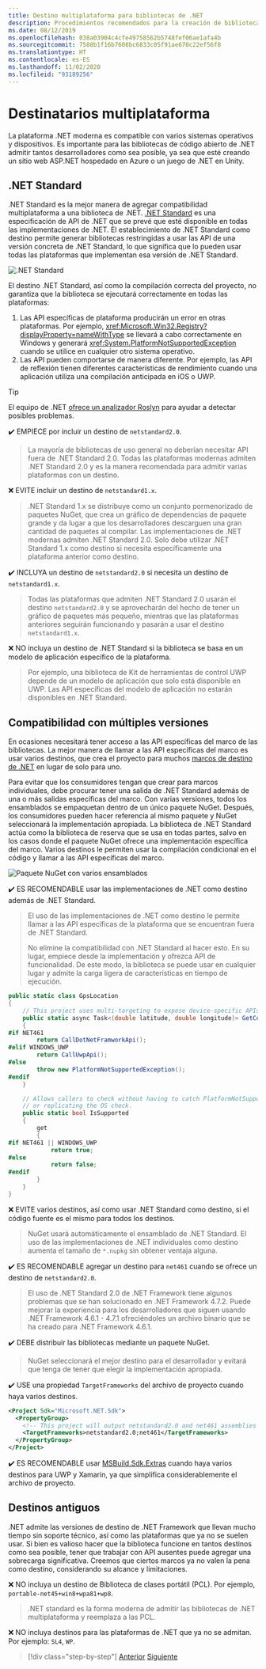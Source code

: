 ```yaml
---
title: Destino multiplataforma para bibliotecas de .NET
description: Procedimientos recomendados para la creación de bibliotecas de .NET multiplataforma.
ms.date: 08/12/2019
ms.openlocfilehash: 038a03904c4cfe49758562b5748fef06ae1afa4b
ms.sourcegitcommit: 7588b1f16b7608bc6833c05f91ae670c22ef56f8
ms.translationtype: HT
ms.contentlocale: es-ES
ms.lasthandoff: 11/02/2020
ms.locfileid: "93189256"
---
```

# <a name="cross-platform-targeting"></a>Destinatarios multiplataforma

La plataforma .NET moderna es compatible con varios sistemas operativos y dispositivos. Es importante para las bibliotecas de código abierto de .NET admitir tantos desarrolladores como sea posible, ya sea que esté creando un sitio web ASP.NET hospedado en Azure o un juego de .NET en Unity.

## <a name="net-standard"></a>.NET Standard

.NET Standard es la mejor manera de agregar compatibilidad multiplataforma a una biblioteca de .NET. [.NET Standard](../net-standard.md) es una especificación de API de .NET que se prevé que esté disponible en todas las implementaciones de .NET. El establecimiento de .NET Standard como destino permite generar bibliotecas restringidas a usar las API de una versión concreta de .NET Standard, lo que significa que lo pueden usar todas las plataformas que implementan esa versión de .NET Standard.

![.NET Standard](./media/cross-platform-targeting/platforms-netstandard.png ".NET Standard")

El destino .NET Standard, así como la compilación correcta del proyecto, no garantiza que la biblioteca se ejecutará correctamente en todas las plataformas:

1. Las API específicas de plataforma producirán un error en otras plataformas. Por ejemplo, <xref:Microsoft.Win32.Registry?displayProperty=nameWithType> se llevará a cabo correctamente en Windows y generará <xref:System.PlatformNotSupportedException> cuando se utilice en cualquier otro sistema operativo.
2. Las API pueden comportarse de manera diferente. Por ejemplo, las API de reflexión tienen diferentes características de rendimiento cuando una aplicación utiliza una compilación anticipada en iOS o UWP.

> [!TIP]
> El equipo de .NET [ofrece un analizador Roslyn](../analyzers/api-analyzer.md) para ayudar a detectar posibles problemas.

✔️ EMPIECE por incluir un destino de `netstandard2.0`.

> La mayoría de bibliotecas de uso general no deberían necesitar API fuera de .NET Standard 2.0. Todas las plataformas modernas admiten .NET Standard 2.0 y es la manera recomendada para admitir varias plataformas con un destino.

❌ EVITE incluir un destino de `netstandard1.x`.

> .NET Standard 1.x se distribuye como un conjunto pormenorizado de paquetes NuGet, que crea un gráfico de dependencias de paquete grande y da lugar a que los desarrolladores descarguen una gran cantidad de paquetes al compilar. Las implementaciones de .NET modernas admiten .NET Standard 2.0. Solo debe utilizar .NET Standard 1.x como destino si necesita específicamente una plataforma anterior como destino.

✔️ INCLUYA un destino de `netstandard2.0` si necesita un destino de `netstandard1.x`.

> Todas las plataformas que admiten .NET Standard 2.0 usarán el destino `netstandard2.0` y se aprovecharán del hecho de tener un gráfico de paquetes más pequeño, mientras que las plataformas anteriores seguirán funcionando y pasarán a usar el destino `netstandard1.x`.

❌ NO incluya un destino de .NET Standard si la biblioteca se basa en un modelo de aplicación específico de la plataforma.

> Por ejemplo, una biblioteca de Kit de herramientas de control UWP depende de un modelo de aplicación que solo está disponible en UWP. Las API específicas del modelo de aplicación no estarán disponibles en .NET Standard.

## <a name="multi-targeting"></a>Compatibilidad con múltiples versiones

En ocasiones necesitará tener acceso a las API específicas del marco de las bibliotecas. La mejor manera de llamar a las API específicas del marco es usar varios destinos, que crea el proyecto para muchos [marcos de destino de .NET](../frameworks.md) en lugar de solo para uno.

Para evitar que los consumidores tengan que crear para marcos individuales, debe procurar tener una salida de .NET Standard además de una o más salidas específicas del marco. Con varias versiones, todos los ensamblados se empaquetan dentro de un único paquete NuGet. Después, los consumidores pueden hacer referencia al mismo paquete y NuGet seleccionará la implementación apropiada. La biblioteca de .NET Standard actúa como la biblioteca de reserva que se usa en todas partes, salvo en los casos donde el paquete NuGet ofrece una implementación específica del marco. Varios destinos le permiten usar la compilación condicional en el código y llamar a las API específicas del marco.

![Paquete NuGet con varios ensamblados](./media/cross-platform-targeting/nuget-package-multiple-assemblies.png "Paquete NuGet con varios ensamblados")

✔️ ES RECOMENDABLE usar las implementaciones de .NET como destino además de .NET Standard.

> El uso de las implementaciones de .NET como destino le permite llamar a las API específicas de la plataforma que se encuentran fuera de .NET Standard.
>
> No elimine la compatibilidad con .NET Standard al hacer esto. En su lugar, empiece desde la implementación y ofrezca API de funcionalidad. De este modo, la biblioteca se puede usar en cualquier lugar y admite la carga ligera de características en tiempo de ejecución.

```csharp
public static class GpsLocation
{
    // This project uses multi-targeting to expose device-specific APIs to .NET Standard.
    public static async Task<(double latitude, double longitude)> GetCoordinatesAsync()
    {
#if NET461
        return CallDotNetFramworkApi();
#elif WINDOWS_UWP
        return CallUwpApi();
#else
        throw new PlatformNotSupportedException();
#endif
    }

    // Allows callers to check without having to catch PlatformNotSupportedException
    // or replicating the OS check.
    public static bool IsSupported
    {
        get
        {
#if NET461 || WINDOWS_UWP
            return true;
#else
            return false;
#endif
        }
    }
}
```

❌ EVITE varios destinos, así como usar .NET Standard como destino, si el código fuente es el mismo para todos los destinos.

> NuGet usará automáticamente el ensamblado de .NET Standard. El uso de las implementaciones de .NET individuales como destino aumenta el tamaño de `*.nupkg` sin obtener ventaja alguna.

✔️ ES RECOMENDABLE agregar un destino para `net461` cuando se ofrece un destino de `netstandard2.0`.

> El uso de .NET Standard 2.0 de .NET Framework tiene algunos problemas que se han solucionado en .NET Framework 4.7.2. Puede mejorar la experiencia para los desarrolladores que siguen usando .NET Framework 4.6.1 - 4.7.1 ofreciéndoles un archivo binario que se ha creado para .NET Framework 4.6.1.

✔️ DEBE distribuir las bibliotecas mediante un paquete NuGet.

> NuGet seleccionará el mejor destino para el desarrollador y evitará que tenga de tener que elegir la implementación apropiada.

✔️ USE una propiedad `TargetFrameworks` del archivo de proyecto cuando haya varios destinos.

```xml
<Project Sdk="Microsoft.NET.Sdk">
  <PropertyGroup>
    <!-- This project will output netstandard2.0 and net461 assemblies -->
    <TargetFrameworks>netstandard2.0;net461</TargetFrameworks>
  </PropertyGroup>
</Project>
```

✔️ ES RECOMENDABLE usar [MSBuild.Sdk.Extras](https://github.com/onovotny/MSBuildSdkExtras) cuando haya varios destinos para UWP y Xamarin, ya que simplifica considerablemente el archivo de proyecto.

## <a name="older-targets"></a>Destinos antiguos

.NET admite las versiones de destino de .NET Framework que llevan mucho tiempo sin soporte técnico, así como las plataformas que ya no se suelen usar. Si bien es valioso hacer que la biblioteca funcione en tantos destinos como sea posible, tener que trabajar con API ausentes puede agregar una sobrecarga significativa. Creemos que ciertos marcos ya no valen la pena como destino, considerando su alcance y limitaciones.

❌ NO incluya un destino de Biblioteca de clases portátil (PCL). Por ejemplo, `portable-net45+win8+wpa81+wp8`.

> .NET standard es la forma moderna de admitir las bibliotecas de .NET multiplataforma y reemplaza a las PCL.

❌ NO incluya destinos para las plataformas de .NET que ya no se admitan. Por ejemplo: `SL4`, `WP`.

>[!div class="step-by-step"]
>[Anterior](get-started.md)
>[Siguiente](strong-naming.md)

